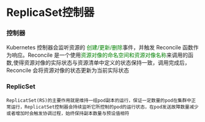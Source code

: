 # ReplicaSet控制器

### 控制器

Kubernetes 控制器会监听资源的 <font color='green'>创建/更新/删除</font>事件，并触发 Reconcile 函数作为响应。Reconcile 是一个使用<font color='green'>资源对像的命名空间和资源对像名称</font>来调用的函数,使得资源对像的实际状态与资源清单中定义的状态保持一致，调用完成后，Reconcile 会将资源对像的状态更新为当前实际状态



### ReplicSet

```
ReplicatSet(RS)的主要作用就是维持一组pod副本的运行，保证一定数量的pod在集群中正常运行，ReplicatSet控制器会持续监听它所控制的pod的运行状态，在pod发送故障数量减少或者增加时会触发协调过程，始终保持副本数量与预设值相符
```































































































